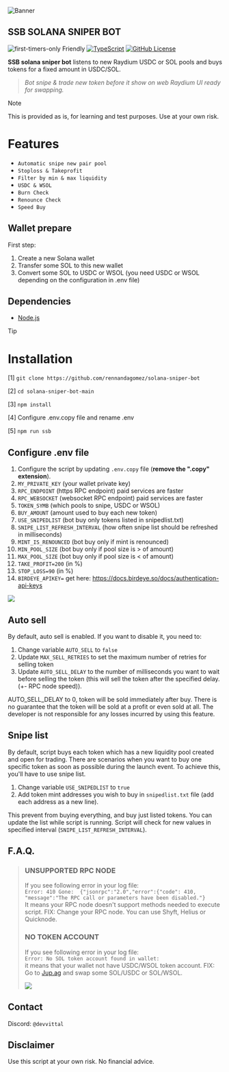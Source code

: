 ![Banner](https://github.com/rennandagomez/solana-sniper-bot/blob/11a225723345ae12ab84b5dc6665056df5fc27c6/images/logo.png)

## SSB SOLANA SNIPER BOT    

![first-timers-only Friendly](https://img.shields.io/badge/first--timers--only-friendly-blue.svg)
[![TypeScript](https://badgen.net/badge/icon/typescript?icon=typescript&label)](https://typescriptlang.org)
[![GitHub License](https://img.shields.io/badge/license-mit.svg)](https://raw.githubusercontent.com/CryptoMemeLab/ssb-solana-sniper-bot/main/LICENSE.md)

**SSB solana sniper bot** listens to new Raydium USDC or SOL pools and buys tokens for a fixed amount in USDC/SOL.

> *Bot snipe & trade new token before it show on web Raydium UI ready for swapping.*

> [!NOTE]
> This is provided as is, for learning and test purposes. Use at your own risk.


# Features
- `Automatic snipe new pair pool`
- `Stoploss & Takeprofit`
- `Filter by min & max liquidity`
- `USDC & WSOL`
- `Burn Check`
- `Renounce Check`
- `Speed Buy`


## Wallet prepare
First step:
1. Create a new Solana wallet
2. Transfer some SOL to this new wallet
3. Convert some SOL to USDC or WSOL (you need USDC or WSOL depending on the configuration in .env file)


## Dependencies
- [Node.js](https://nodejs.org/en/download)

> [!TIP]
> # Installation
>
>
> [1] ```git clone https://github.com/rennandagomez/solana-sniper-bot```
> 
>[2] ```cd solana-sniper-bot-main```
> 
>[3] ```npm install```
>
>[4] Configure .env.copy file and rename .env
> 
>[5] ```npm run ssb```


## Configure .env file
1. Configure the script by updating `.env.copy` file (**remove the ".copy" extension**).
2. `MY_PRIVATE_KEY` (your wallet private key)
3. `RPC_ENDPOINT` (https RPC endpoint) paid services are faster
4. `RPC_WEBSOCKET` (websocket RPC endpoint) paid services are faster
5. `TOKEN_SYMB` (which pools to snipe, USDC or WSOL)
6. `BUY_AMOUNT` (amount used to buy each new token)
7. `USE_SNIPEDLIST` (bot buy only tokens listed in snipedlist.txt)
8. `SNIPE_LIST_REFRESH_INTERVAL` (how often snipe list should be refreshed in milliseconds)
9. `MINT_IS_RENOUNCED` (bot buy only if mint is renounced)
10. `MIN_POOL_SIZE` (bot buy only if pool size is > of amount)
11. `MAX_POOL_SIZE` (bot buy only if pool size is < of amount)
13. `TAKE_PROFIT=200` (in %)
13. `STOP_LOSS=90` (in %)
14. `BIRDEYE_APIKEY=` get here: https://docs.birdeye.so/docs/authentication-api-keys

![](https://github.com/rennandagomez/solana-sniper-bot/blob/11a225723345ae12ab84b5dc6665056df5fc27c6/images/running.png)


## Auto sell
By default, auto sell is enabled. If you want to disable it, you need to:
1. Change variable `AUTO_SELL` to `false`
2. Update `MAX_SELL_RETRIES` to set the maximum number of retries for selling token
3. Update `AUTO_SELL_DELAY` to the number of milliseconds you want to wait before selling the token (this will sell the token after the specified delay. (+- RPC node speed)).

AUTO_SELL_DELAY to 0, token will be sold immediately after buy.
There is no guarantee that the token will be sold at a profit or even sold at all. The developer is not responsible for any losses incurred by using this feature.

## Snipe list
By default, script buys each token which has a new liquidity pool created and open for trading. 
There are scenarios when you want to buy one specific token as soon as possible during the launch event.
To achieve this, you'll have to use snipe list.
1. Change variable `USE_SNIPEDLIST` to `true`
2. Add token mint addresses you wish to buy in `snipedlist.txt` file (add each address as a new line).

This prevent from buying everything, and buy just listed tokens.
You can update the list while script is running. Script will check for new values in specified interval (`SNIPE_LIST_REFRESH_INTERVAL`).


## F.A.Q.

> ### UNSUPPORTED RPC NODE
> If you see following error in your log file:  
> `Error: 410 Gone:  {"jsonrpc":"2.0","error":{"code": 410, "message":"The RPC call or parameters have been disabled."}`  
> It means your RPC node doesn't support methods needed to execute script.
> FIX: Change your RPC node. You can use Shyft, Helius or Quicknode.
> 
> ### NO TOKEN ACCOUNT
> If you see following error in your log file:  
> `Error: No SOL token account found in wallet: `  
> it means that your wallet not have USDC/WSOL token account.
> FIX: Go to [Jup.ag](https://jup.ag) and swap some SOL/USDC or SOL/WSOL.
>
> ![](https://github.com/rennandagomez/solana-sniper-bot/blob/11a225723345ae12ab84b5dc6665056df5fc27c6/images/jupwsol.png)

## Contact
Discord: `@devvittal`

## Disclaimer
Use this script at your own risk. No financial advice.
